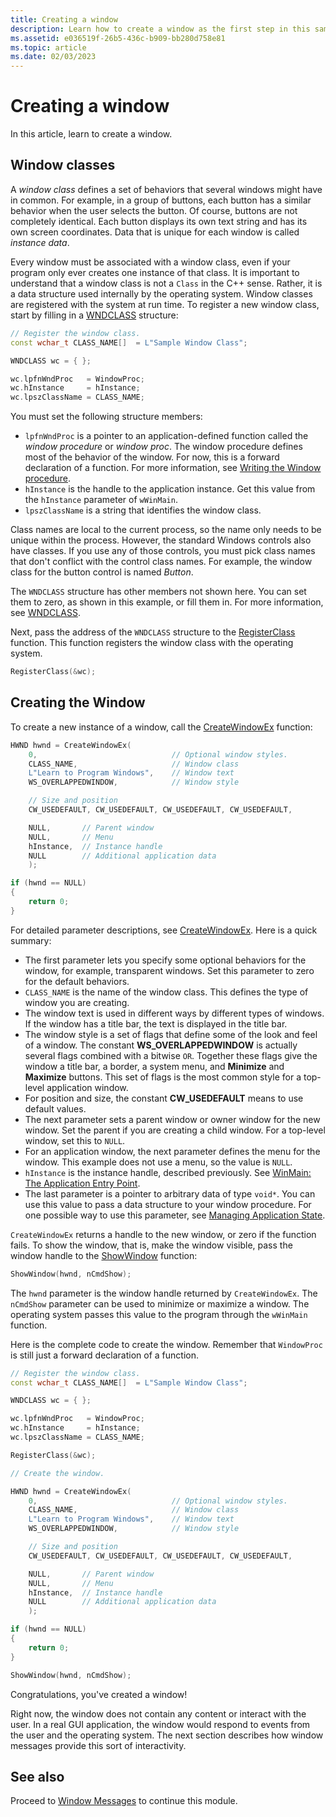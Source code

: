 ```yaml
---
title: Creating a window
description: Learn how to create a window as the first step in this sample module for your first Windows program.
ms.assetid: e036519f-26b5-436c-b909-bb280d758e81
ms.topic: article
ms.date: 02/03/2023
---
```


# Creating a window

In this article, learn to create a window.

## Window classes

A *window class* defines a set of behaviors that several windows might have in common. For example, in a group of buttons, each button has a similar behavior when the user selects the button. Of course, buttons are not completely identical. Each button displays its own text string and has its own screen coordinates. Data that is unique for each window is called *instance data*.

Every window must be associated with a window class, even if your program only ever creates one instance of that class. It is important to understand that a window class is not a `Class` in the C++ sense. Rather, it is a data structure used internally by the operating system. Window classes are registered with the system at run time. To register a new window class, start by filling in a [WNDCLASS](/windows/win32/api/winuser/ns-winuser-wndclassa) structure:

```cpp
// Register the window class.
const wchar_t CLASS_NAME[]  = L"Sample Window Class";

WNDCLASS wc = { };

wc.lpfnWndProc   = WindowProc;
wc.hInstance     = hInstance;
wc.lpszClassName = CLASS_NAME;
```

You must set the following structure members:

- `lpfnWndProc` is a pointer to an application-defined function called the *window procedure* or *window proc*. The window procedure defines most of the behavior of the window. For now, this is a forward declaration of a function. For more information, see [Writing the Window procedure](writing-the-window-procedure.md).
- `hInstance` is the handle to the application instance. Get this value from the `hInstance` parameter of `wWinMain`.
- `lpszClassName` is a string that identifies the window class.

Class names are local to the current process, so the name only needs to be unique within the process. However, the standard Windows controls also have classes. If you use any of those controls, you must pick class names that don't conflict with the control class names. For example, the window class for the button control is named *Button*.

The `WNDCLASS` structure has other members not shown here. You can set them to zero, as shown in this example, or fill them in. For more information, see [WNDCLASS](/windows/win32/api/winuser/ns-winuser-wndclassa).

Next, pass the address of the `WNDCLASS` structure to the [RegisterClass](/windows/desktop/api/winuser/nf-winuser-registerclassa) function. This function registers the window class with the operating system.

```cpp
RegisterClass(&wc);
```

## Creating the Window

To create a new instance of a window, call the [CreateWindowEx](/windows/desktop/api/winuser/nf-winuser-createwindowexa) function:

```cpp
HWND hwnd = CreateWindowEx(
    0,                              // Optional window styles.
    CLASS_NAME,                     // Window class
    L"Learn to Program Windows",    // Window text
    WS_OVERLAPPEDWINDOW,            // Window style

    // Size and position
    CW_USEDEFAULT, CW_USEDEFAULT, CW_USEDEFAULT, CW_USEDEFAULT,

    NULL,       // Parent window    
    NULL,       // Menu
    hInstance,  // Instance handle
    NULL        // Additional application data
    );

if (hwnd == NULL)
{
    return 0;
}
```

For detailed parameter descriptions, see [CreateWindowEx](/windows/desktop/api/winuser/nf-winuser-createwindowexa). Here is a quick summary:

- The first parameter lets you specify some optional behaviors for the window, for example, transparent windows. Set this parameter to zero for the default behaviors.
- `CLASS_NAME` is the name of the window class. This defines the type of window you are creating.
- The window text is used in different ways by different types of windows. If the window has a title bar, the text is displayed in the title bar.
- The window style is a set of flags that define some of the look and feel of a window. The constant **WS\_OVERLAPPEDWINDOW** is actually several flags combined with a bitwise `OR`. Together these flags give the window a title bar, a border, a system menu, and **Minimize** and **Maximize** buttons. This set of flags is the most common style for a top-level application window.
- For position and size, the constant **CW_USEDEFAULT** means to use default values.
- The next parameter sets a parent window or owner window for the new window. Set the parent if you are creating a child window. For a top-level window, set this to `NULL`.
- For an application window, the next parameter defines the menu for the window. This example does not use a menu, so the value is `NULL`.
- `hInstance` is the instance handle, described previously. See [WinMain: The Application Entry Point](winmain--the-application-entry-point.md).
- The last parameter is a pointer to arbitrary data of type `void*`. You can use this value to pass a data structure to your window procedure. For one possible way to use this parameter, see [Managing Application State](managing-application-state-.md).

`CreateWindowEx` returns a handle to the new window, or zero if the function fails. To show the window, that is, make the window visible, pass the window handle to the [ShowWindow](/windows/desktop/api/winuser/nf-winuser-showwindow) function:

```cpp
ShowWindow(hwnd, nCmdShow);
```

The `hwnd` parameter is the window handle returned by `CreateWindowEx`. The `nCmdShow` parameter can be used to minimize or maximize a window. The operating system passes this value to the program through the `wWinMain` function.

Here is the complete code to create the window. Remember that `WindowProc` is still just a forward declaration of a function.

```cpp
// Register the window class.
const wchar_t CLASS_NAME[]  = L"Sample Window Class";

WNDCLASS wc = { };

wc.lpfnWndProc   = WindowProc;
wc.hInstance     = hInstance;
wc.lpszClassName = CLASS_NAME;

RegisterClass(&wc);

// Create the window.

HWND hwnd = CreateWindowEx(
    0,                              // Optional window styles.
    CLASS_NAME,                     // Window class
    L"Learn to Program Windows",    // Window text
    WS_OVERLAPPEDWINDOW,            // Window style

    // Size and position
    CW_USEDEFAULT, CW_USEDEFAULT, CW_USEDEFAULT, CW_USEDEFAULT,

    NULL,       // Parent window    
    NULL,       // Menu
    hInstance,  // Instance handle
    NULL        // Additional application data
    );

if (hwnd == NULL)
{
    return 0;
}

ShowWindow(hwnd, nCmdShow);
```

Congratulations, you've created a window!

Right now, the window does not contain any content or interact with the user. In a real GUI application, the window would respond to events from the user and the operating system. The next section describes how window messages provide this sort of interactivity.

## See also

Proceed to [Window Messages](window-messages.md) to continue this module.

